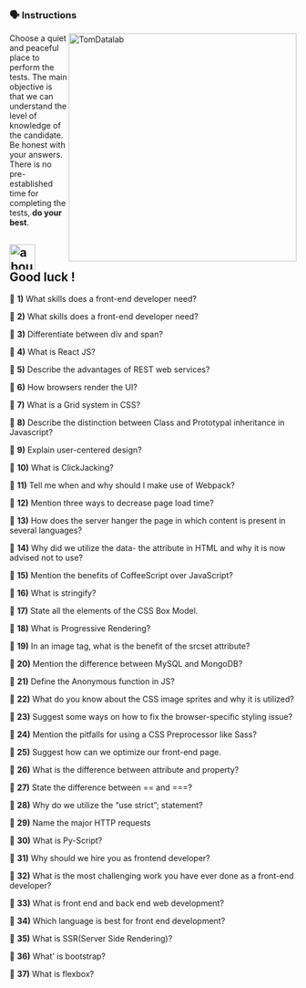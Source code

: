 ### :speaking_head: Instructions
<img src="https://raw.githubusercontent.com/MicaelliMedeiros/micaellimedeiros/master/image/computer-illustration.png" min-width="400px" max-width="400px" width="400px" align="right" alt="TomDatalab">

<p align="left"> 
  Choose a quiet and peaceful place to perform the tests. The main objective is that we can understand the level of knowledge of the candidate. Be honest with your answers. There is no pre-established time for completing the tests, <strong>do your best</strong>.<br>
</p>

## <img width="45" alt="about" src="https://raw.github.com/elizarov/elizarov/master/about.png"> Good luck !

:blue_book: <strong><b>1)</b></strong> What skills does a front-end developer need?

:blue_book: <strong><b>2)</b></strong> What skills does a front-end developer need?

:blue_book: <strong><b>3)</b></strong> Differentiate between div and span?

:blue_book: <strong><b>4)</b></strong> What is React JS?

:blue_book: <strong><b>5)</b></strong> Describe the advantages of REST web services?

:blue_book: <strong><b>6)</b></strong> How browsers render the UI?

:blue_book: <strong><b>7)</b></strong> What is a Grid system in CSS?

:blue_book: <strong><b>8)</b></strong> Describe the distinction between Class and Prototypal inheritance in Javascript?

:blue_book: <strong><b>9)</b></strong> Explain user-centered design?

:blue_book: <strong><b>10)</b></strong> What is ClickJacking?

:blue_book: <strong><b>11)</b></strong> Tell me when and why should I make use of Webpack?

:blue_book: <strong><b>12)</b></strong> Mention three ways to decrease page load time?

:blue_book: <strong><b>13)</b></strong> How does the server hanger the page in which content is present in several languages?

:blue_book: <strong><b>14)</b></strong> Why did we utilize the data- the attribute in HTML and why it is now advised not to use?

:blue_book: <strong><b>15)</b></strong> Mention the benefits of CoffeeScript over JavaScript?

:blue_book: <strong><b>16)</b></strong> What is stringify?

:blue_book: <strong><b>17)</b></strong> State all the elements of the CSS Box Model.

:blue_book: <strong><b>18)</b></strong> What is Progressive Rendering?

:blue_book: <strong><b>19)</b></strong> In an image tag, what is the benefit of the srcset attribute?

:blue_book: <strong><b>20)</b></strong> Mention the difference between MySQL and MongoDB?

:blue_book: <strong><b>21)</b></strong> Define the Anonymous function in JS?

:blue_book: <strong><b>22)</b></strong> What do you know about the CSS image sprites and why it is utilized?

:blue_book: <strong><b>23)</b></strong> Suggest some ways on how to fix the browser-specific styling issue?

:blue_book: <strong><b>24)</b></strong> Mention the pitfalls for using a CSS Preprocessor like Sass?

:blue_book: <strong><b>25)</b></strong> Suggest how can we optimize our front-end page.

:blue_book: <strong><b>26)</b></strong> What is the difference between attribute and property?

:blue_book: <strong><b>27)</b></strong> State the difference between == and ===?

:blue_book: <strong><b>28)</b></strong> Why do we utilize the “use strict”; statement?

:blue_book: <strong><b>29)</b></strong> Name the major HTTP requests

:blue_book: <strong><b>30)</b></strong> What is Py-Script?

:blue_book: <strong><b>31)</b></strong> Why should we hire you as frontend developer?

:blue_book: <strong><b>32)</b></strong> What is the most challenging work you have ever done as a front-end developer?

:blue_book: <strong><b>33)</b></strong> What is front end and back end web development?

:blue_book: <strong><b>34)</b></strong> Which language is best for front end development?

:blue_book: <strong><b>35)</b></strong> What is SSR(Server Side Rendering)?

:blue_book: <strong><b>36)</b></strong> What' is bootstrap?

:blue_book: <strong><b>37)</b></strong> What is flexbox?
